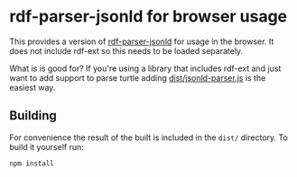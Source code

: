 # rdf-parser-jsonld for browser usage

This provides a version of [rdf-parser-jsonld](https://github.com/rdf-ext/rdf-parser-jsonld)
for usage in the browser. It does not include rdf-ext so this needs to be loaded
separately.

What is is good for? If you're using a library that includes rdf-ext and just 
want to add support to parse turtle adding [dist/jsonld-parser.js](dist/jsonld-parser.js) 
is the easiest way.

## Building

For convenience the result of the built is included in the `dist/` directory. To
build it yourself run:

    npm install
